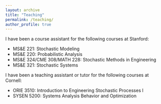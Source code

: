 ```yaml
---
layout: archive
title: "Teaching"
permalink: /teaching/
author_profile: true
---
```

I have been a course assistant for the following courses at Stanford:
* MS&E 221: Stochastic Modeling
* MS&E 220: Probabilistic Analysis
* MS&E 324/CME 308/MATH 228: Stochastic Methods in Engineering
* MS&E 321: Stochastic Systems

I have been a teaching assistant or tutor for the following courses at Cornell:
* ORIE 3510: Introduction to Engineering Stochastic Processes I
* SYSEN 5200: Systems Analysis Behavior and Optimization

